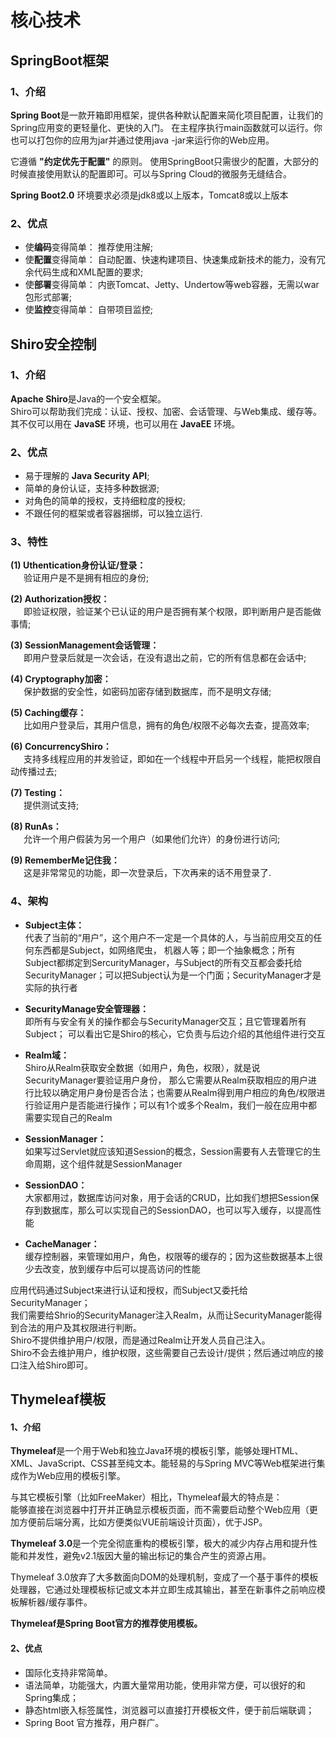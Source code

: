 # 核心技术
## SpringBoot框架
### 1、介绍
**Spring Boot**是一款开箱即用框架，提供各种默认配置来简化项目配置，让我们的Spring应用变的更轻量化、更快的入门。
在主程序执行main函数就可以运行。你也可以打包你的应用为jar并通过使用java -jar来运行你的Web应用。  

它遵循 **"约定优先于配置"** 的原则。
使用SpringBoot只需很少的配置，大部分的时候直接使用默认的配置即可。可以与Spring Cloud的微服务无缝结合。  

**Spring Boot2.0** 环境要求必须是jdk8或以上版本，Tomcat8或以上版本

###  2、优点

- 使**编码**变得简单： 推荐使用注解;
- 使**配置**变得简单： 自动配置、快速构建项目、快速集成新技术的能力，没有冗余代码生成和XML配置的要求;
- 使**部署**变得简单： 内嵌Tomcat、Jetty、Undertow等web容器，无需以war包形式部署;
- 使**监控**变得简单： 自带项目监控;
## Shiro安全控制
### 1、介绍
**Apache Shiro**是Java的一个安全框架。  
Shiro可以帮助我们完成：认证、授权、加密、会话管理、与Web集成、缓存等。  
其不仅可以用在 **JavaSE** 环境，也可以用在 **JavaEE** 环境。

### 2、优点

- 易于理解的 **Java Security API**;
- 简单的身份认证，支持多种数据源;
- 对角色的简单的授权，支持细粒度的授权;
- 不跟任何的框架或者容器捆绑，可以独立运行.

### 3、特性
**(1) Uthentication身份认证/登录：**  
&#8194;&#8194;&#8194;验证用户是不是拥有相应的身份;  

**(2) Authorization授权：**   
&#8194;&#8194;&#8194;即验证权限，验证某个已认证的用户是否拥有某个权限，即判断用户是否能做事情;  

**(3) SessionManagement会话管理：**  
&#8194;&#8194;&#8194;即用户登录后就是一次会话，在没有退出之前，它的所有信息都在会话中;  

**(4) Cryptography加密：**   
&#8194;&#8194;&#8194;保护数据的安全性，如密码加密存储到数据库，而不是明文存储;  

**(5) Caching缓存：**  
&#8194;&#8194;&#8194;比如用户登录后，其用户信息，拥有的角色/权限不必每次去查，提高效率;  

**(6) ConcurrencyShiro：**   
&#8194;&#8194;&#8194;支持多线程应用的并发验证，即如在一个线程中开启另一个线程，能把权限自动传播过去;  

**(7) Testing：**   
&#8194;&#8194;&#8194;提供测试支持;  

**(8) RunAs：**  
&#8194;&#8194;&#8194;允许一个用户假装为另一个用户（如果他们允许）的身份进行访问;  

**(9) RememberMe记住我：**  
&#8194;&#8194;&#8194;这是非常常见的功能，即一次登录后，下次再来的话不用登录了.

### 4、架构
- **Subject主体：**  
代表了当前的“用户”，这个用户不一定是一个具体的人，与当前应用交互的任何东西都是Subject，如网络爬虫， 机器人等；即一个抽象概念；所有Subject都绑定到SercurityManager，与Subject的所有交互都会委托给SecurityManager；可以把Subject认为是一个门面；SecurityManager才是实际的执行者

- **SecurityManage安全管理器：**  
即所有与安全有关的操作都会与SecurityManager交互；且它管理着所有Subject； 可以看出它是Shiro的核心，它负责与后边介绍的其他组件进行交互

- **Realm域：**   
Shiro从Realm获取安全数据（如用户，角色，权限），就是说SecurityManager要验证用户身份， 那么它需要从Realm获取相应的用户进行比较以确定用户身份是否合法；也需要从Realm得到用户相应的角色/权限进行验证用户是否能进行操作；可以有1个或多个Realm，我们一般在应用中都需要实现自己的Realm

- **SessionManager：**   
如果写过Servlet就应该知道Session的概念，Session需要有人去管理它的生命周期，这个组件就是SessionManager

- **SessionDAO：**   
大家都用过，数据库访问对象，用于会话的CRUD，比如我们想把Session保存到数据库，那么可以实现自己的SessionDAO，也可以写入缓存，以提高性能

- **CacheManager：**   
缓存控制器，来管理如用户，角色，权限等的缓存的；因为这些数据基本上很少去改变，放到缓存中后可以提高访问的性能

应用代码通过Subject来进行认证和授权，而Subject又委托给SecurityManager；  
我们需要给Shrio的SecurityManager注入Realm，从而让SecurityManager能得到合法的用户及其权限进行判断。  
Shiro不提供维护用户/权限，而是通过Realm让开发人员自己注入。  
Shiro不会去维护用户，维护权限，这些需要自己去设计/提供；然后通过响应的接口注入给Shiro即可。

## Thymeleaf模板
#### 1、介绍
**Thymeleaf**是一个用于Web和独立Java环境的模板引擎，能够处理HTML、XML、JavaScript、CSS甚至纯文本。能轻易的与Spring MVC等Web框架进行集成作为Web应用的模板引擎。  

与其它模板引擎（比如FreeMaker）相比，Thymeleaf最大的特点是：  
能够直接在浏览器中打开并正确显示模板页面，而不需要启动整个Web应用（更加方便前后端分离，比如方便类似VUE前端设计页面），优于JSP。  

**Thymeleaf 3.0**是一个完全彻底重构的模板引擎，极大的减少内存占用和提升性能和并发性，避免v2.1版因大量的输出标记的集合产生的资源占用。  

Thymeleaf 3.0放弃了大多数面向DOM的处理机制，变成了一个基于事件的模板处理器，它通过处理模板标记或文本并立即生成其输出，甚至在新事件之前响应模板解析器/缓存事件。  

**Thymeleaf是Spring Boot官方的推荐使用模板。**

#### 2、优点

- 国际化支持非常简单。
- 语法简单，功能强大，内置大量常用功能，使用非常方便，可以很好的和Spring集成；
- 静态html嵌入标签属性，浏览器可以直接打开模板文件，便于前后端联调；
- Spring Boot 官方推荐，用户群广。